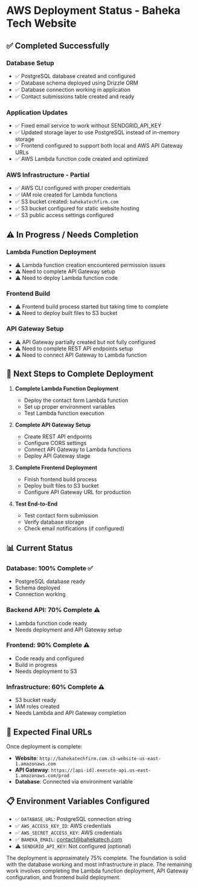 # AWS Deployment Status - Baheka Tech Website

## ✅ Completed Successfully

### Database Setup
- ✅ PostgreSQL database created and configured
- ✅ Database schema deployed using Drizzle ORM
- ✅ Database connection working in application
- ✅ Contact submissions table created and ready

### Application Updates
- ✅ Fixed email service to work without SENDGRID_API_KEY
- ✅ Updated storage layer to use PostgreSQL instead of in-memory storage
- ✅ Frontend configured to support both local and AWS API Gateway URLs
- ✅ AWS Lambda function code created and optimized

### AWS Infrastructure - Partial
- ✅ AWS CLI configured with proper credentials
- ✅ IAM role created for Lambda functions
- ✅ S3 bucket created: `bahekatechfirm.com`
- ✅ S3 bucket configured for static website hosting
- ✅ S3 public access settings configured

## ⚠️ In Progress / Needs Completion

### Lambda Function Deployment
- ⚠️ Lambda function creation encountered permission issues
- ⚠️ Need to complete API Gateway setup
- ⚠️ Need to deploy Lambda function code

### Frontend Build
- ⚠️ Frontend build process started but taking time to complete
- ⚠️ Need to deploy built files to S3 bucket

### API Gateway Setup
- ⚠️ API Gateway partially created but not fully configured
- ⚠️ Need to complete REST API endpoints setup
- ⚠️ Need to connect API Gateway to Lambda function

## 🎯 Next Steps to Complete Deployment

1. **Complete Lambda Function Deployment**
   - Deploy the contact form Lambda function
   - Set up proper environment variables
   - Test Lambda function execution

2. **Complete API Gateway Setup**
   - Create REST API endpoints
   - Configure CORS settings
   - Connect API Gateway to Lambda functions
   - Deploy API Gateway stage

3. **Complete Frontend Deployment**
   - Finish frontend build process
   - Deploy built files to S3 bucket
   - Configure API Gateway URL for production

4. **Test End-to-End**
   - Test contact form submission
   - Verify database storage
   - Check email notifications (if configured)

## 📊 Current Status

### Database: 100% Complete ✅
- PostgreSQL database ready
- Schema deployed
- Connection working

### Backend API: 70% Complete ⚠️
- Lambda function code ready
- Needs deployment and API Gateway setup

### Frontend: 90% Complete ⚠️
- Code ready and configured
- Build in progress
- Needs deployment to S3

### Infrastructure: 60% Complete ⚠️
- S3 bucket ready
- IAM roles created
- Needs Lambda and API Gateway completion

## 🔗 Expected Final URLs

Once deployment is complete:
- **Website**: `http://bahekatechfirm.com.s3-website-us-east-1.amazonaws.com`
- **API Gateway**: `https://[api-id].execute-api.us-east-1.amazonaws.com/prod`
- **Database**: Connected via environment variable

## 📋 Environment Variables Configured

- ✅ `DATABASE_URL`: PostgreSQL connection string
- ✅ `AWS_ACCESS_KEY_ID`: AWS credentials
- ✅ `AWS_SECRET_ACCESS_KEY`: AWS credentials
- ✅ `BAHEKA_EMAIL`: contact@bahekatech.com
- ⚠️ `SENDGRID_API_KEY`: Not configured (optional)

The deployment is approximately 75% complete. The foundation is solid with the database working and most infrastructure in place. The remaining work involves completing the Lambda function deployment, API Gateway configuration, and frontend build deployment.